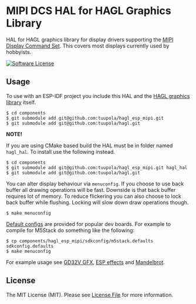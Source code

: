 # MIPI DCS HAL for HAGL Graphics Library

HAL for HAGL graphics library for display drivers supporting the [MIPI Display Command Set](https://www.mipi.org/specifications/display-command-set). This covers most displays currently used by hobbyists.

[![Software License](https://img.shields.io/badge/license-MIT-brightgreen.svg?style=flat-square)](LICENSE.md)

## Usage

To use with an ESP-IDF project you include this HAL and the [HAGL graphics library](https://github.com/tuupola/hagl) itself.

```
$ cd components
$ git submodule add git@github.com:tuupola/hagl_esp_mipi.git
$ git submodule add git@github.com:tuupola/hagl.git
```

**NOTE!**

If you are using CMake based build the HAL must be in folder named `hagl_hal`. To install use the following instead.

```
$ cd components
$ git submodule add git@github.com:tuupola/hagl_esp_mipi.git hagl_hal
$ git submodule add git@github.com:tuupola/hagl.git
```

You can alter display behaviour via `menuconfig`. If you choose to use back buffer all drawing operations will be fast. Downside is that back buffer requires lot of memory. To reduce flickering you can also choose to lock back buffer while flushing. Locking will slow down draw operations though.

```
$ make menuconfig
```

[Default configs](https://github.com/tuupola/hagl_esp_mipi/tree/master/sdkconfig/) are provided for popular dev boards. For example to compile for M5Stack do something like the following:

```
$ cp components/hagl_esp_mipi/sdkconfig/m5stack.defaults sdkconfig.defaults
$ make menuconfig
```

For example usage see [GD32V GFX](https://github.com/tuupola/gd32v_gfx), [ESP effects](https://github.com/tuupola/esp_effects) and [Mandelbrot](https://github.com/tuupola/esp-examples/tree/master/014-mandelbrot).

## License

The MIT License (MIT). Please see [License File](LICENSE.txt) for more information.
